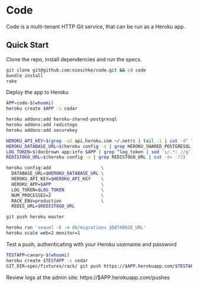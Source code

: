 Code
====

Code is a multi-tenant HTTP Git service, that can be run as a Heroku app.

Quick Start
-----------

Clone the repo, install dependencies and run the specs.

```sh
git clone git@github.com:nzoschke/code.git && cd code
bundle install
rake
```

Deploy the app to Heroku

```sh
APP=code-$(whoami)
heroku create $APP -s cedar

heroku addons:add heroku-shared-postgresql
heroku addons:add redistogo
heroku addons:add securekey

HEROKU_API_KEY=$(grep -a2 api.heroku.com ~/.netrc | tail -1 | cut -d" " -f4)
HEROKU_DATABASE_URL=$(heroku config -s | grep HEROKU_SHARED_POSTGRESQL | cut -d= -f2)
LOG_TOKEN=$(docbrown app:info $APP | grep ^log_token | sed 's/.*: //g')
REDISTOGO_URL=$(heroku config -s | grep REDISTOGO_URL | cut -d= -f2)

heroku config:add                   \
  DATABASE_URL=$HEROKU_DATABASE_URL \
  HEROKU_API_KEY=$HEROKU_API_KEY    \
  HEROKU_APP=$APP                   \
  LOG_TOKEN=$LOG_TOKEN              \
  NUM_PROCESSES=2                   \
  RACK_ENV=production               \
  REDIS_URL=$REDISTOGO_URL

git push heroku master

heroku run 'sequel -E -m db/migrations $DATABASE_URL'
heroku scale web=2 monitor=1
```

Test a push, authenticating with your Heroku username and password

```sh
TESTAPP=canary-$(whoami)
heroku create $TESTAPP -s cedar
GIT_DIR=spec/fixtures/rack/ git push https://$APP.herokuapp.com/$TESTAPP.git master
```

Review logs at the admin site: https://$APP.herokuapp.com/pushes